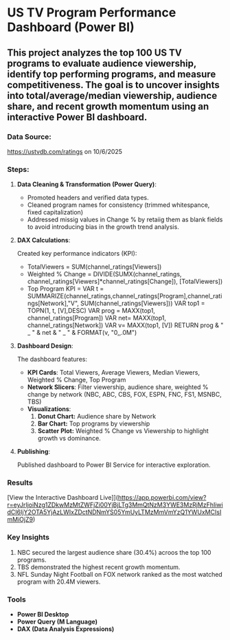 # US TV Program Performance Dashboard (Power BI)

This project analyzes the top 100 US TV programs to evaluate audience viewership, identify top performing programs, and measure competitiveness. The goal is to uncover insights into total/average/median viewership, audience share, and recent growth momentum using an interactive Power BI dashboard.
---

### Data Source:   
https://ustvdb.com/ratings on 10/6/2025

### Steps:
1.  **Data Cleaning & Transformation (Power Query)**:
    * Promoted headers and verified data types.
    * Cleaned program names for consistency (trimmed whitespance, fixed capitalization)
    * Addressed missig values in Change % by retaiig them as blank fields to avoid introducing bias in the growth trend analysis.
      
2.  **DAX Calculations**:
   
      Created key performance indicators (KPI): 
     * TotalViewers = SUM(channel_ratings[Viewers])
     * Weighted % Change = DIVIDE(SUMX(channel_ratings, channel_ratings[Viewers]*channel_ratings[Change]), [TotalViewers])
     * Top Program KPI = VAR t = SUMMARIZE(channel_ratings,channel_ratings[Program],channel_ratings[Network],"V", SUM(channel_ratings[Viewers]))
       VAR top1 = TOPN(1, t, [V],DESC)
       VAR prog = MAXX(top1, channel_ratings[Program])
       VAR net= MAXX(top1, channel_ratings[Network])
       VAR v= MAXX(top1, [V])
       RETURN prog & " _ " & net & " _ " & FORMAT(v, "0,,.0M")
       
3.  **Dashboard Design**:
    
      The dashboard features:
      * **KPI Cards**: Total Viewers, Average Viewers, Median Viewers, Weighted % Change, Top Program
      * **Network Slicers**: Filter viewership, audience share, weighted % change by network (NBC, ABC, CBS, FOX, ESPN, FNC, FS1, MSNBC, TBS)
      * **Visualizations**: 
        1. **Donut Chart:** Audience share by Network
        2. **Bar Chart:** Top programs by viewership
        3. **Scatter Plot:** Weighted % Change vs Viewership to highlight growth vs dominance.
           
 5.  **Publishing**:
    
      Published dashboard to Power BI Service for interactive exploration.

### Results
 [View the Interactive Dashboard Live]](https://app.powerbi.com/view?r=eyJrIjoiNzg1ZDkwMzMtZWFjZi00YjBjLTg3MmQtNzM3YWE3MzRjMzFhIiwidCI6IjY2OTA5YjAzLWIxZDctNDNmYS05YmUyLTMzMmVmYzQ1YWUxMCIsImMiOjZ9)




### Key Insights

1. NBC secured the largest audience share (30.4%) acroos the top 100 programs.
2. TBS demonstrated the highest recent growth momentum.
3. NFL Sunday Night Football on FOX network ranked as the most watched program with 20.4M viewers.

### Tools

* **Power BI Desktop**
* **Power Query (M Language)**
* **DAX (Data Analysis Expressions)**


